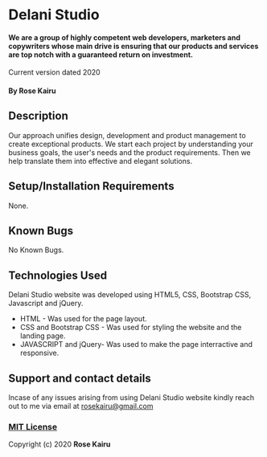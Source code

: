 # Delani Studio
#### We are a group of highly competent web developers, marketers and copywriters whose main drive is ensuring that our products and services are top notch with a guaranteed return on investment.
Current version dated 2020
#### By **Rose Kairu**
## Description
Our approach unifies design, development and product management to create exceptional products.
We start each project by understanding your business goals, the user's needs and the product requirements.
Then we help translate them into effective and elegant solutions.
## Setup/Installation Requirements
None.
## Known Bugs
No Known Bugs.
## Technologies Used
Delani Studio website was developed using HTML5, CSS, Bootstrap CSS, Javascript and jQuery.
* HTML - Was used for the page layout.
* CSS and Bootstrap CSS - Was used for styling the website and the landing page.
* JAVASCRIPT and jQuery- Was used to make the page interractive and responsive.
## Support and contact details
Incase of any issues arising from using Delani Studio website kindly reach out to me via email at rosekairu@gmail.com

### [MIT License](https://github.com/rosekairu/Delani-Studio/blob/master/LICENSE)
Copyright (c) 2020 **Rose Kairu**
